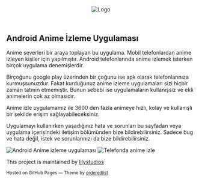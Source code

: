 
<div class="wrapper">
    <header>
        <img src="https://www.lilystudios.xyz/genel.png" alt="Logo">
    </header>
    <section>
        <h2 id="android-anime-i̇zleme-uygulaması">Android Anime İzleme Uygulaması</h2>
        <p>Anime severleri bir araya toplayan bu uygulama. Mobil telefonlardan anime izleyen kişiler için yapılmıştır. Android telefonlarında anime izlemek isterken birçok uygulama denemişlerdir.</p>
        <p>Birçoğunu google play üzerinden bir çoğunu ise apk olarak telefonlarınıza kurmuşsunuzdur. Fakat kurduğunuz anime izleme uygulamaları sizi hiçbir zaman tatmin etmemiştir. Bunun sebebi ise uygulamaların kullanışsız ve ekli animelerin çok az olmasıdır.</p>
        <p>Anime izle uygulamamız ile 3600 den fazla animeye hızlı, kolay ve kullanışlı bir şekilde erişim sağlayabileceksiniz.</p>
        <p>Uygulamayı kullanırken yaşadığınız hata ve sorunları bu sayfadan veya uygulama içerisindeki iletişim bölümünden bize bildirebilirsiniz. Sadece bug ve hata değil, istek ve sorunlarınızı da bize bildirebilirsiniz.</p>
        <div class="showCenter text-center w-100">
            <img src="https://www.lilystudios.xyz/images/image-1.png" alt="Android Anime izleme uygulaması">
            <img src="https://www.lilystudios.xyz/images/image-2.png" alt="Telefonda anime izle">
        </div>
    </section>
    <footer>
        <p>This project is maintained by <a href="https://github.com/lilystudios">lilystudios</a></p>
        <p><small>Hosted on GitHub Pages — Theme by <a href="https://github.com/orderedlist">orderedlist</a></small></p>
    </footer>
</div>
